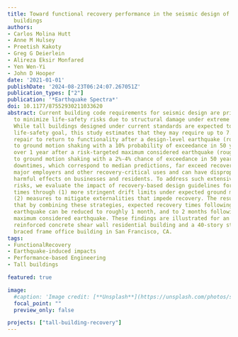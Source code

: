 ```yaml
---
title: Toward functional recovery performance in the seismic design of modern tall
  buildings
authors:
- Carlos Molina Hutt
- Anne M Hulsey
- Preetish Kakoty
- Greg G Deierlein
- Alireza Eksir Monfared
- Yen Wen-Yi
- John D Hooper
date: '2021-01-01'
publishDate: '2024-08-23T06:24:07.267051Z'
publication_types: ["2"]
publication: '*Earthquake Spectra*'
doi: 10.1177/87552930211033620
abstract: Current building code requirements for seismic design are primarily intended
  to minimize life-safety risks due to structural damage under extreme earthquakes.
  While tall buildings designed under current standards are expected to achieve the
  life-safety goal, this study estimates that they may require up to 7.5 months of
  repair to return to functionality after a design-level earthquake (roughly equivalent
  to ground motion shaking with a 10% probability of exceedance in 50 years), and
  over 1 year after a risk-targeted maximum considered earthquake (roughly equivalent
  to ground motion shaking with a 2%-4% chance of exceedance in 50 years). These long
  downtimes, which correspond to median predictions, far exceed recovery goals for
  major employers and other recovery-critical uses and can have disproportionately
  harmful effects on businesses and residents. To address such extensive downtime
  risks, we evaluate the impact of recovery-based design guidelines for reducing recovery
  times through (1) more stringent drift limits under expected ground motions and
  (2) measures to mitigate externalities that impede recovery. The results suggest
  that by combining these strategies, expected recovery times following a design-level
  earthquake can be reduced to roughly 1 month, and to 2 months following a risk-targeted
  maximum considered earthquake. These findings are illustrated for an archetype 42-story
  reinforced concrete shear wall residential building and a 40-story steel buckling-restrained
  braced frame office building in San Francisco, CA.
tags:
- FunctionalRecovery
- Earthquake-induced impacts
- Performance-based Engineering
- Tall buildings

featured: true

image:
  #caption: 'Image credit: [**Unsplash**](https://unsplash.com/photos/s9CC2SKySJM)'
  focal_point: ""
  preview_only: false

projects: ["tall-building-recovery"]
---
```

